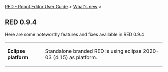 <html>
<head>
<link href="PLUGINS_ROOT/org.robotframework.ide.eclipse.main.plugin.doc.user/help/style.css" rel="stylesheet" type="text/css"/>
</head>
<body>
<a href="RED/../../../help/index.html">RED - Robot Editor User Guide</a> &gt; <a href="RED/../../../help/whats_new.html">What's new</a> &gt; 
    <h2>RED 0.9.4</h2>
<p>Here are some noteworthy features and fixes available in RED 0.9.4
    </p>
<table>
<tr>
<td><b>Eclipse platform</b></td>
<td><p>Standalone branded RED is using eclipse 2020-03 (4.15) as platform.
           </p></td>
</tr>
</table>
</body>
</html>